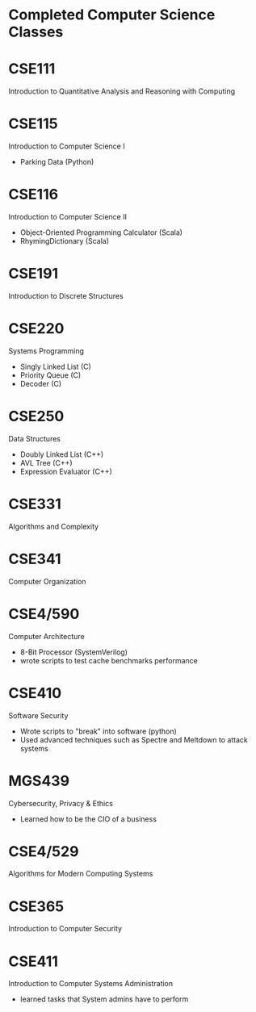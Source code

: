 # Completed Computer Science Classes 

# CSE111
Introduction to Quantitative Analysis and Reasoning with Computing
# CSE115
Introduction to Computer Science I
- Parking Data (Python)
# CSE116
Introduction to Computer Science II
- Object-Oriented Programming Calculator (Scala)
- RhymingDictionary (Scala)
# CSE191
Introduction to Discrete Structures
# CSE220
Systems Programming
- Singly Linked List (C)
- Priority Queue (C)
- Decoder (C)
# CSE250
Data Structures
- Doubly Linked List (C++)
- AVL Tree (C++)
- Expression Evaluator (C++)
# CSE331
Algorithms and Complexity
# CSE341
Computer Organization
# CSE4/590
Computer Architecture
- 8-Bit Processor (SystemVerilog)
- wrote scripts to test cache benchmarks performance
# CSE410
Software Security
- Wrote scripts to "break" into software (python)
- Used advanced techniques such as Spectre and Meltdown to attack systems 
# MGS439
Cybersecurity, Privacy & Ethics
- Learned how to be the CIO of a business
# CSE4/529
Algorithms for Modern Computing Systems
# CSE365
Introduction to Computer Security
# CSE411
Introduction to Computer Systems Administration
- learned tasks that System admins have to perform
